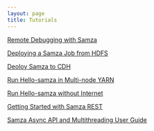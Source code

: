 ```yaml
---
layout: page
title: Tutorials
---
```

<!--
   Licensed to the Apache Software Foundation (ASF) under one or more
   contributor license agreements.  See the NOTICE file distributed with
   this work for additional information regarding copyright ownership.
   The ASF licenses this file to You under the Apache License, Version 2.0
   (the "License"); you may not use this file except in compliance with
   the License.  You may obtain a copy of the License at

       http://www.apache.org/licenses/LICENSE-2.0

   Unless required by applicable law or agreed to in writing, software
   distributed under the License is distributed on an "AS IS" BASIS,
   WITHOUT WARRANTIES OR CONDITIONS OF ANY KIND, either express or implied.
   See the License for the specific language governing permissions and
   limitations under the License.
-->
<!-- Uncomment after these features are officially released. For now only link to them from the feature preview page

[Hello Samza Fluent API Intro](hello-samza-fluent.html)

[Hello Samza Fluent API Code](hello-samza-fluent-code.html)

[Hello Samza Standalone](hello-samza-standalone.html)

[Hello Samza Low-level API Intro](/startup/hello-samza/{{site.version}}/) -->

[Remote Debugging with Samza](remote-debugging-samza.html)

[Deploying a Samza Job from HDFS](deploy-samza-job-from-hdfs.html)

[Deoloy Samza to CDH](deploy-samza-to-CDH.html)

[Run Hello-samza in Multi-node YARN](run-in-multi-node-yarn.html)

[Run Hello-samza without Internet](run-hello-samza-without-internet.html)

[Getting Started with Samza REST](samza-rest-getting-started.html)

[Samza Async API and Multithreading User Guide](samza-async-user-guide.html)

<!-- TODO a bunch of tutorials
[Log Walkthrough](log-walkthrough.html)
<a href="configuring-kafka-system.html">Configuring a Kafka System</a><br/>
<a href="joining-streams.html">Joining Streams</a><br/>
<a href="sort-stream.html">Sorting a Stream</a><br/>
<a href="group-by-count.html">Group-by and Counting</a><br/>
<a href="initialize-close.html">Initializing and Closing</a><br/>
<a href="windowing.html">Windowing</a><br/>
<a href="committing.html">Committing</a><br/>
-->
